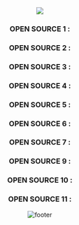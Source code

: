 
<div align="center">
<img src="https://capsule-render.vercel.app/api?type=waving&height=300&color=#1bfc54&text=LIST&fontAlign=50&fontColor=fff" />

### OPEN SOURCE 1 : 

### OPEN SOURCE 2 : 

### OPEN SOURCE 3 : 

### OPEN SOURCE 4 : 

### OPEN SOURCE 5 : 

### OPEN SOURCE 6 : 

### OPEN SOURCE 7 : 

### OPEN SOURCE 9 : 

### OPEN SOURCE 10 :

### OPEN SOURCE 11 : 

![footer](https://capsule-render.vercel.app/api?section=footer&type=waving&height=200&color=000)
</div>



<!--
**JoSungHyeon/JoSungHyeon** is a ✨ _special_ ✨ repository because its `README.md` (this file) appears on your GitHub profile.

Here are some ideas to get you started:

- 🔭 I’m currently working on ...
- 🌱 I’m currently learning ...
- 👯 I’m looking to collaborate on ...
- 🤔 I’m looking for help with ...
- 💬 Ask me about ...
- 📫 How to reach me: ...
- 😄 Pronouns: ...
- ⚡ Fun fact: ...
-->
